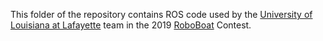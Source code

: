 This folder of the repository contains ROS code used by the [University of Louisiana at Lafayette](http://louisiana.edu) team in the 2019 [RoboBoat](https://www.robonation.org/competition/roboboat) Contest.